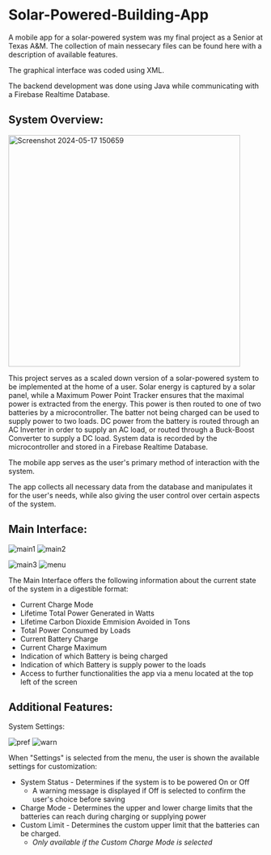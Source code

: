 # Solar-Powered-Building-App

A mobile app for a solar-powered system was my final project as a Senior at Texas A&M.
The collection of main nessecary files can be found here with a description of available features.

The graphical interface was coded using XML.

The backend development was done using Java while communicating with a Firebase Realtime Database.

<h2>System Overview:</h2>

<img width="458" alt="Screenshot 2024-05-17 150659" src="https://github.com/edkjr10/Solar-Powered-Building-App/assets/169074953/c4714393-e890-4522-b954-389c60892292">

This project serves as a scaled down version of a solar-powered system to be implemented at the home of a user. Solar energy is captured by a solar panel, while a Maximum Power Point Tracker ensures that the maximal power is extracted from the energy. This power is then routed to one of two batteries by a microcontroller. The batter not being charged can be used to supply power to two loads. DC power from the battery is routed through an AC Inverter in order to supply an AC load, or routed through a Buck-Boost Converter to supply a DC load. System data is recorded by the microcontroller and stored in a Firebase Realtime Database.

The mobile app serves as the user's primary method of interaction with the system. 

The app collects all necessary data from the database and manipulates it for the user's needs, while also giving the user control over certain aspects of the system.


<h2>Main Interface:</h2>


![main1](https://github.com/edkjr10/Solar-Powered-Building-App/assets/169074953/9498408a-9ac3-4ac5-b3e3-84d298f800a9)   ![main2](https://github.com/edkjr10/Solar-Powered-Building-App/assets/169074953/413b9cd7-19a0-4df0-ab8f-7aae407450cb)

![main3](https://github.com/edkjr10/Solar-Powered-Building-App/assets/169074953/52e40ad0-d102-430a-bb47-9f4478167554)   ![menu](https://github.com/edkjr10/Solar-Powered-Building-App/assets/169074953/0326209a-2eb0-46d0-bd96-f15dfe7f9c67)

The Main Interface offers the following information about the current state of the system in a digestible format:

- Current Charge Mode
- Lifetime Total Power Generated in Watts
- Lifetime Carbon Dioxide Emmision Avoided in Tons
- Total Power Consumed by Loads
- Current Battery Charge
- Current Charge Maximum
- Indication of which Battery is being charged
- Indication of which Battery is supply power to the loads
- Access to further functionalities the app via a menu located at the top left of the screen

<h2>Additional Features:</h2>


System Settings:


![pref](https://github.com/edkjr10/Solar-Powered-Building-App/assets/169074953/a0f3566a-c91b-4ed0-ace4-d32879745882)   ![warn](https://github.com/edkjr10/Solar-Powered-Building-App/assets/169074953/763c0ba8-829a-4069-ae4e-699ec9b34be4)

When "Settings" is selected from the menu, the user is shown the available settings for customization:

  - System Status - Determines if the system is to be powered On or Off
    - A warning message is displayed if Off is selected to confirm the user's choice before saving
  - Charge Mode - Determines the upper and lower charge limits that the batteries can reach during charging or supplying power
  - Custom Limit - Determines the custom upper limit that the batteries can be charged.
    - <i>Only available if the Custom Charge Mode is selected</i>
